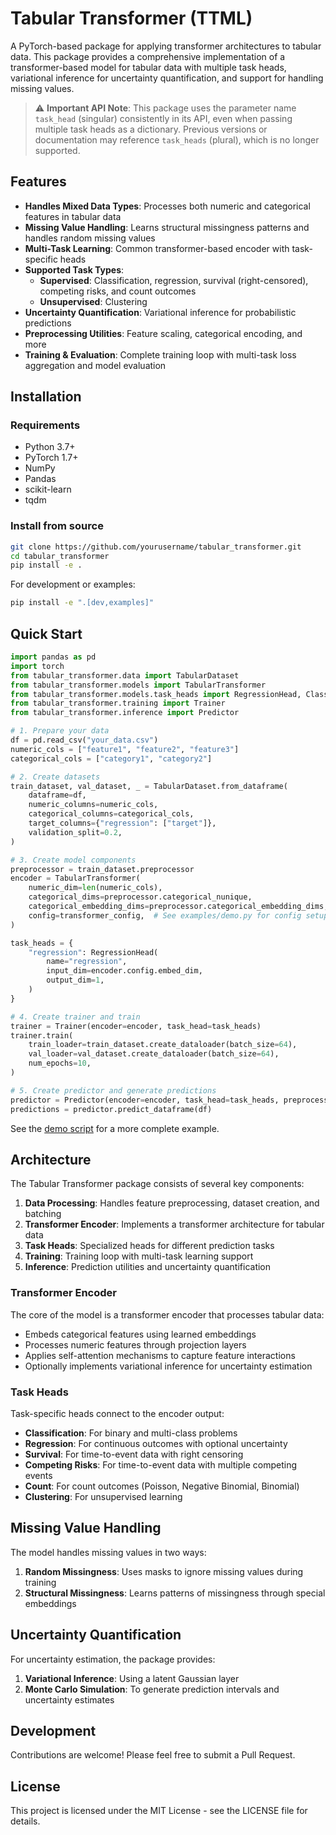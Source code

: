 # Tabular Transformer (TTML)

A PyTorch-based package for applying transformer architectures to tabular data. This package provides a comprehensive implementation of a transformer-based model for tabular data with multiple task heads, variational inference for uncertainty quantification, and support for handling missing values.

> ⚠️ **Important API Note**: This package uses the parameter name `task_head` (singular) consistently in its API, even when passing multiple task heads as a dictionary. Previous versions or documentation may reference `task_heads` (plural), which is no longer supported.

## Features

- **Handles Mixed Data Types**: Processes both numeric and categorical features in tabular data
- **Missing Value Handling**: Learns structural missingness patterns and handles random missing values
- **Multi-Task Learning**: Common transformer-based encoder with task-specific heads
- **Supported Task Types**:
  - **Supervised**: Classification, regression, survival (right-censored), competing risks, and count outcomes
  - **Unsupervised**: Clustering
- **Uncertainty Quantification**: Variational inference for probabilistic predictions
- **Preprocessing Utilities**: Feature scaling, categorical encoding, and more
- **Training & Evaluation**: Complete training loop with multi-task loss aggregation and model evaluation

## Installation

### Requirements

- Python 3.7+
- PyTorch 1.7+
- NumPy
- Pandas
- scikit-learn
- tqdm

### Install from source

```bash
git clone https://github.com/yourusername/tabular_transformer.git
cd tabular_transformer
pip install -e .
```

For development or examples:

```bash
pip install -e ".[dev,examples]"
```

## Quick Start

```python
import pandas as pd
import torch
from tabular_transformer.data import TabularDataset
from tabular_transformer.models import TabularTransformer
from tabular_transformer.models.task_heads import RegressionHead, ClassificationHead
from tabular_transformer.training import Trainer
from tabular_transformer.inference import Predictor

# 1. Prepare your data
df = pd.read_csv("your_data.csv")
numeric_cols = ["feature1", "feature2", "feature3"]
categorical_cols = ["category1", "category2"]

# 2. Create datasets
train_dataset, val_dataset, _ = TabularDataset.from_dataframe(
    dataframe=df,
    numeric_columns=numeric_cols,
    categorical_columns=categorical_cols,
    target_columns={"regression": ["target"]},
    validation_split=0.2,
)

# 3. Create model components
preprocessor = train_dataset.preprocessor
encoder = TabularTransformer(
    numeric_dim=len(numeric_cols),
    categorical_dims=preprocessor.categorical_nunique,
    categorical_embedding_dims=preprocessor.categorical_embedding_dims,
    config=transformer_config,  # See examples/demo.py for config setup
)

task_heads = {
    "regression": RegressionHead(
        name="regression",
        input_dim=encoder.config.embed_dim,
        output_dim=1,
    )
}

# 4. Create trainer and train
trainer = Trainer(encoder=encoder, task_head=task_heads)
trainer.train(
    train_loader=train_dataset.create_dataloader(batch_size=64),
    val_loader=val_dataset.create_dataloader(batch_size=64),
    num_epochs=10,
)

# 5. Create predictor and generate predictions
predictor = Predictor(encoder=encoder, task_head=task_heads, preprocessor=preprocessor)
predictions = predictor.predict_dataframe(df)
```

See the [demo script](tabular_transformer/examples/demo.py) for a more complete example.

## Architecture

The Tabular Transformer package consists of several key components:

1. **Data Processing**: Handles feature preprocessing, dataset creation, and batching
2. **Transformer Encoder**: Implements a transformer architecture for tabular data
3. **Task Heads**: Specialized heads for different prediction tasks
4. **Training**: Training loop with multi-task learning support
5. **Inference**: Prediction utilities and uncertainty quantification

### Transformer Encoder

The core of the model is a transformer encoder that processes tabular data:
- Embeds categorical features using learned embeddings
- Processes numeric features through projection layers
- Applies self-attention mechanisms to capture feature interactions
- Optionally implements variational inference for uncertainty estimation

### Task Heads

Task-specific heads connect to the encoder output:
- **Classification**: For binary and multi-class problems
- **Regression**: For continuous outcomes with optional uncertainty
- **Survival**: For time-to-event data with right censoring
- **Competing Risks**: For time-to-event data with multiple competing events
- **Count**: For count outcomes (Poisson, Negative Binomial, Binomial)
- **Clustering**: For unsupervised learning

## Missing Value Handling

The model handles missing values in two ways:
1. **Random Missingness**: Uses masks to ignore missing values during training
2. **Structural Missingness**: Learns patterns of missingness through special embeddings

## Uncertainty Quantification

For uncertainty estimation, the package provides:
1. **Variational Inference**: Using a latent Gaussian layer
2. **Monte Carlo Simulation**: To generate prediction intervals and uncertainty estimates

## Development

Contributions are welcome! Please feel free to submit a Pull Request.

## License

This project is licensed under the MIT License - see the LICENSE file for details.

